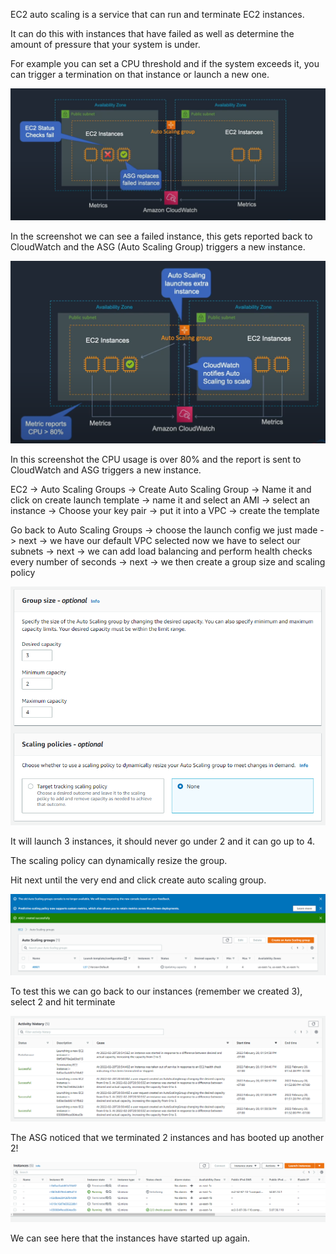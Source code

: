 EC2 auto scaling is a service that can run and terminate EC2 instances.

It can do this with instances that have failed as well as determine the amount of pressure that your system is under.

For example you can set a CPU threshold and if the system exceeds it, you can trigger a termination on that instance or launch a new one.

 ![](../Images/AutoScalingGroup.PNG)

 In the screenshot we can see a failed instance, this gets reported back to CloudWatch and the ASG (Auto Scaling Group) triggers a new instance.

 ![](../Images/AutoScalingGroupCPU.PNG)

 In this screenshot the CPU usage is over 80% and the report is sent to CloudWatch and ASG triggers a new instance.

 EC2 -> Auto Scaling Groups -> Create Auto Scaling Group -> Name it and click on create launch template -> name it and select an AMI -> select an instance -> Choose your key pair -> put it into a VPC -> create the template


 Go back to Auto Scaling Groups -> choose the launch config we just made -> next -> we have our default VPC selected now we have to select our subnets -> next -> we can add load balancing and perform health checks every number of seconds -> next -> we then create a group size and scaling policy

 ![](../Images/GroupSize.PNG)

 It will launch 3 instances, it should never go under 2 and it can go up to 4.

 The scaling policy can dynamically resize the group.

 Hit next until the very end and click create auto scaling group.

 ![](../Images/ASGLaunched.PNG)

 To test this we can go back to our instances (remember we created 3), select 2 and hit terminate

 ![](../Images/Reboot.PNG)

 The ASG noticed that we terminated 2 instances and has booted up another 2!

 ![](../Images/ASGInstances.PNG)

 We can see here that the instances have started up again.

 